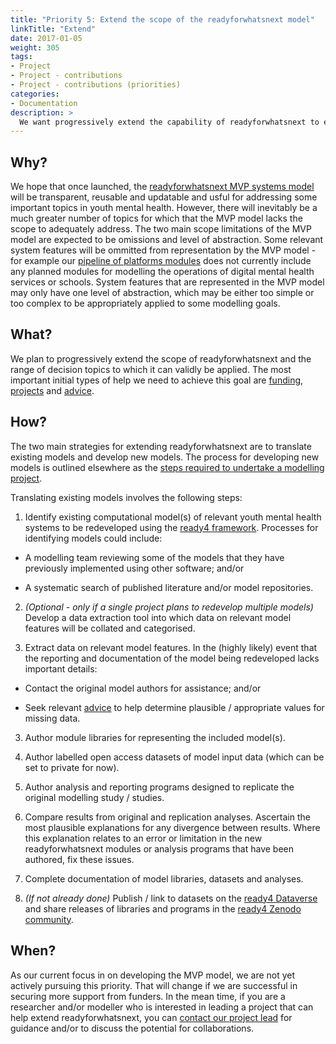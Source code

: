 ```yaml
---
title: "Priority 5: Extend the scope of the readyforwhatsnext model"
linkTitle: "Extend"
date: 2017-01-05
weight: 305
tags:
- Project
- Project - contributions
- Project - contributions (priorities)
categories:
- Documentation
description: >
  We want progressively extend the capability of readyforwhatsnext to explore new [economic topics in youth mental health](/docs/examples/).
---
```



## Why?
We hope that once launched, the [readyforwhatsnext MVP systems model](/docs/contribution-guidelines/priorities/launch/) will be transparent, reusable and updatable and usful for addressing some important topics in youth mental health. However, there will inevitably be a much greater number of topics for which that the MVP model lacks the scope to adequately address. The two main scope limitations of the MVP model are expected to be omissions and level of abstraction. Some relevant system features will be ommitted from representation by the MVP model - for example our [pipeline of platforms modules](/docs/model/modules/pipeline/pipeline-platforms/) does not currently include any planned modules for modelling the operations of digital mental health services or schools. System features that are represented in the MVP model may only have one level of abstraction, which may be either too simple or too complex to be appropriately applied to some modelling goals. 

## What?
We plan to progressively extend the scope of readyforwhatsnext and the range of decision topics to which it can validly be applied. The most important initial types of help we need to achieve this goal are [funding](/docs/contribution-guidelines/contribution-types/funding/),
[projects](/docs/contribution-guidelines/contribution-types/use/) and [advice](/docs/contribution-guidelines/contribution-types/advisory/).

## How?
The two main strategies for extending readyforwhatsnext are to translate existing models and develop new models. The process for developing new models is outlined elsewhere as the [steps required to undertake a modelling project](/docs/contribution-guidelines/contribution-types/use/).

Translating existing models involves the following steps:

1. Identify existing computational model(s) of relevant youth mental health systems to be redeveloped using the [ready4 framework](https://www.ready4-dev.com/). Processes for identifying models could include:

 - A modelling team reviewing some of the models that they have previously implemented using other software; and/or
 
 - A systematic search of published literature and/or model repositories.
 
 2. *(Optional - only if a single project plans to redevelop multiple models)* Develop a data extraction tool into which data on relevant model features will be collated and categorised.
 
 3. Extract data on relevant model features. In the (highly likely) event that the reporting and documentation of the model being redeveloped lacks important details:
 
 - Contact the original model authors for assistance; and/or
 
 - Seek relevant [advice](/docs/contribution-guidelines/contribution-types/advisory/) to help determine plausible / appropriate values for missing data.
 
 3. Author module libraries for representing the included model(s).
 
 4. Author labelled open access datasets of model input data (which can be set to private for now).
 
 5. Author analysis and reporting programs designed to replicate the original modelling study / studies.
 
 6. Compare results from original and replication analyses. Ascertain the most plausible explanations for any divergence between results. Where this explanation relates to an error or limitation in the new readyforwhatsnext modules or analysis programs that have been authored, fix these issues.
 
 7. Complete documentation of model libraries, datasets and analyses.
 
 8. *(If not already done)* Publish / link to datasets on the [ready4 Dataverse](https://dataverse.harvard.edu/dataverse/ready4) and share releases of libraries and programs in the [ready4 Zenodo community](https://zenodo.org/communities/ready4/).

## When?
As our current focus in on developing the MVP model, we are not yet actively pursuing this priority. That will change if we are successful in securing more support from funders. In the mean time, if you are a researcher and/or modeller who is interested in leading a project that can help extend readyforwhatsnext, you can [contact our project lead](https://mph-economist.netlify.app/#contact) for guidance and/or to discuss the potential for collaborations.

